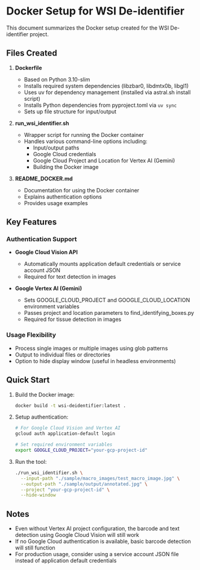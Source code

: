 # Docker Setup for WSI De-identifier

This document summarizes the Docker setup created for the WSI De-identifier project.

## Files Created

1. **Dockerfile**

   - Based on Python 3.10-slim
   - Installs required system dependencies (libzbar0, libdmtx0b, libgl1)
   - Uses uv for dependency management (installed via astral.sh install script)
   - Installs Python dependencies from pyproject.toml via `uv sync`
   - Sets up file structure for input/output

2. **run_wsi_identifier.sh**

   - Wrapper script for running the Docker container
   - Handles various command-line options including:
     - Input/output paths
     - Google Cloud credentials
     - Google Cloud Project and Location for Vertex AI (Gemini)
     - Building the Docker image

3. **README_DOCKER.md**
   - Documentation for using the Docker container
   - Explains authentication options
   - Provides usage examples

## Key Features

### Authentication Support

- **Google Cloud Vision API**

  - Automatically mounts application default credentials or service account JSON
  - Required for text detection in images

- **Google Vertex AI (Gemini)**
  - Sets GOOGLE_CLOUD_PROJECT and GOOGLE_CLOUD_LOCATION environment variables
  - Passes project and location parameters to find_identifying_boxes.py
  - Required for tissue detection in images

### Usage Flexibility

- Process single images or multiple images using glob patterns
- Output to individual files or directories
- Option to hide display window (useful in headless environments)

## Quick Start

1. Build the Docker image:

   ```bash
   docker build -t wsi-deidentifier:latest .
   ```

2. Setup authentication:

   ```bash
   # For Google Cloud Vision and Vertex AI
   gcloud auth application-default login

   # Set required environment variables
   export GOOGLE_CLOUD_PROJECT="your-gcp-project-id"
   ```

3. Run the tool:
   ```bash
   ./run_wsi_identifier.sh \
     --input-path "./sample/macro_images/test_macro_image.jpg" \
     --output-path "./sample/output/annotated.jpg" \
     --project "your-gcp-project-id" \
     --hide-window
   ```

## Notes

- Even without Vertex AI project configuration, the barcode and text detection using Google Cloud Vision will still work
- If no Google Cloud authentication is available, basic barcode detection will still function
- For production usage, consider using a service account JSON file instead of application default credentials
